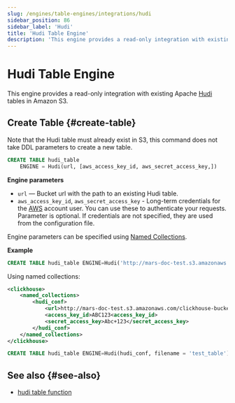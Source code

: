 ```yaml
---
slug: /engines/table-engines/integrations/hudi
sidebar_position: 86
sidebar_label: 'Hudi'
title: 'Hudi Table Engine'
description: 'This engine provides a read-only integration with existing Apache Hudi tables in Amazon S3.'
---
```


# Hudi Table Engine

This engine provides a read-only integration with existing Apache [Hudi](https://hudi.apache.org/) tables in Amazon S3.

## Create Table {#create-table}

Note that the Hudi table must already exist in S3, this command does not take DDL parameters to create a new table.

``` sql
CREATE TABLE hudi_table
    ENGINE = Hudi(url, [aws_access_key_id, aws_secret_access_key,])
```

**Engine parameters**

- `url` — Bucket url with the path to an existing Hudi table.
- `aws_access_key_id`, `aws_secret_access_key` - Long-term credentials for the [AWS](https://aws.amazon.com/) account user.  You can use these to authenticate your requests. Parameter is optional. If credentials are not specified, they are used from the configuration file.

Engine parameters can be specified using [Named Collections](/operations/named-collections.md).

**Example**

```sql
CREATE TABLE hudi_table ENGINE=Hudi('http://mars-doc-test.s3.amazonaws.com/clickhouse-bucket-3/test_table/', 'ABC123', 'Abc+123')
```

Using named collections:

``` xml
<clickhouse>
    <named_collections>
        <hudi_conf>
            <url>http://mars-doc-test.s3.amazonaws.com/clickhouse-bucket-3/</url>
            <access_key_id>ABC123<access_key_id>
            <secret_access_key>Abc+123</secret_access_key>
        </hudi_conf>
    </named_collections>
</clickhouse>
```

```sql
CREATE TABLE hudi_table ENGINE=Hudi(hudi_conf, filename = 'test_table')
```

## See also {#see-also}

- [hudi table function](/sql-reference/table-functions/hudi.md)
